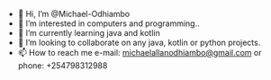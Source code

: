 - 👋 Hi, I’m @Michael-Odhiambo
- 👀 I’m interested in computers and programming..
- 🌱 I’m currently learning java and kotlin
- 💞️ I’m looking to collaborate on any java, kotlin or python projects.
- 📫 How to reach me e-mail: michaelallanodhiambo@gmail.com or phone: +254798312988

<!---
Michael-Odhiambo/Michael-Odhiambo is a ✨ special ✨ repository because its `README.md` (this file) appears on your GitHub profile.
You can click the Preview link to take a look at your changes.
--->
